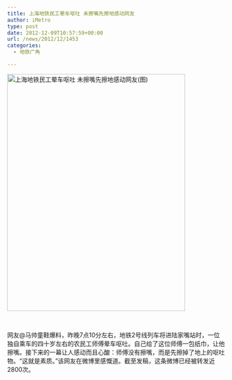 ```yaml
---
title: 上海地铁民工晕车呕吐 未擦嘴先擦地感动网友
author: iMetro
type: post
date: 2012-12-09T10:57:59+00:00
url: /news/2012/12/1453
categories:
  - 地铁广角

---
```

<img id="currentImg" title="上海地铁民工晕车呕吐 未擦嘴先擦地感动网友(图)" src="http://images2.china.com/news/zh_cn/move/11076007/20121206/2012120607283747225400.jpg" alt="上海地铁民工晕车呕吐 未擦嘴先擦地感动网友(图)" width="412" height="550" border="0" />

&nbsp;

网友@马帅童鞋爆料，昨晚7点10分左右，地铁2号线列车将进陆家嘴站时，一位独自乘车的四十岁左右的农民工师傅晕车呕吐。自己给了这位师傅一包纸巾，让他擦嘴。接下来的一幕让人感动而且心酸：师傅没有擦嘴，而是先擦掉了地上的呕吐物。“这就是素质。”该网友在微博里感慨道。截至发稿，这条微博已经被转发近2800次。